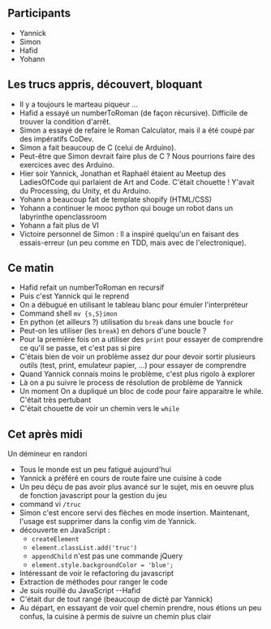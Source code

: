 ## Participants

- Yannick
- Simon
- Hafid
- Yohann


## Les trucs appris, découvert, bloquant

- Il y a toujours le marteau piqueur ...
- Hafid a essayé un numberToRoman (de façon récursive). Difficile de trouver la condition d'arrêt.
- Simon a essayé de refaire le Roman Calculator, mais il a été coupé par des impératifs CoDev.
- Simon a fait beaucoup de C (celui de Arduino).
- Peut-être que Simon devrait faire plus de C ? Nous pourrions faire des exercices avec des Arduino.
- Hier soir Yannick, Jonathan et Raphaël étaient au Meetup des LadiesOfCode qui parlaient de Art and Code. C'était chouette ! Y'avait du Processing, du Unity, et du Arduino.
- Yohann a beaucoup fait de template shopify (HTML/CSS)
- Yohann a continuer le mooc python qui bouge un robot dans un labyrinthe openclassroom
- Yohann a fait plus de VI
- Victoire personnel de Simon : Il a inspiré quelqu'un en faisant des essais-erreur (un peu comme en TDD, mais avec de l'electronique).


## Ce matin

- Hafid refait un numberToRoman en recursif
- Puis c'est Yannick qui le reprend
- On a débugué en utilisant le tableau blanc pour émuler l'interpréteur
- Command shell `mv {s,S}imon`
- En python (et ailleurs ?) utilisation du `break` dans une boucle `for`
- Peut-on les utiliser (les `break`) en dehors d'une boucle ?
- Pour la première fois on a utiliser des `print` pour essayer de comprendre ce qu'il se passe, et c'est pas si pire
- C'étais bien de voir un problème assez dur pour devoir sortir plusieurs outils (test, print, emulateur papier, ...) pour essayer de comprendre
- Quand Yannick connais moins le problème, c'est plus rigolo à explorer
- Là on a pu suivre le process de résolution de problème de Yannick
- Un moment On a dupliqué un bloc de code pour faire apparaitre le while. C'était très pertubant
- C'était chouette de voir un chemin vers le `while`


## Cet après midi

Un démineur en randori

- Tous le monde est un peu fatigué aujourd'hui
- Yannick a préféré en cours de route faire une cuisine à code
- Un peu déçu de pas avoir plus avancé sur le sujet, mis en oeuvre plus de fonction javascript pour la gestion du jeu
- command vi `/truc`
- Simon c'est encore servi des flèches en mode insertion. Maintenant, l'usage est supprimer dans la config vim de Yannick.
- découverte en JavaScript :
  - `createElement`
  - `element.classList.add('truc')`
  - `appendChild` n'est pas une commande jQuery
  - `element.style.backgroundColor = 'blue';`
- Intéressant de voir le refactoring du javascript
- Extraction de méthodes pour ranger le code
- Je suis rouillé du JavaScript --Hafid
- C'était dur de tout rangé (beaucoup de dicté par Yannick)
- Au départ, en essayant de voir quel chemin prendre, nous étions un peu confus, la cuisine à permis de suivre un chemin plus clair



